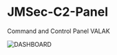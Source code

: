 # JMSec-C2-Panel
Command and Control Panel VALAK

![DASHBOARD](https://user-images.githubusercontent.com/76411871/131404701-ff174a84-90a0-4523-8afe-f64623ec1bb8.png)
